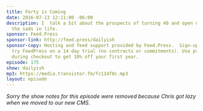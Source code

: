 ```yaml
---
title: Forty is Coming
date: 2016-07-13 12:11:00 -06:00
description: I  talk a bit about the prospects of turning 40 and open up a bit about
  the sads in life.
sponsor: Feed.Press
sponsor-link: http://feed.press/dailyish
sponsor-copy: Hosting and feed support provided by Feed.Press.  Sign-up today and
  try FeedPress on a 14 day trial (no contracts or commitments). Use promo code "dailyish"
  during checkout to get 10% off your first year.
episode: 175
show: dailyish
mp3: https://media.transistor.fm/fc114f0c.mp3
layout: episode
---
```


<em>Sorry the show notes for this episode were removed because Chris got lazy when we moved to our new CMS</em>.
